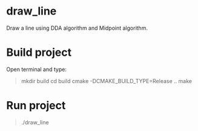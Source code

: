 # draw_line
Draw a line using DDA algorithm and Midpoint algorithm.
# Build project
Open terminal and type:
> mkdir build
> cd build
> cmake -DCMAKE_BUILD_TYPE=Release ..
> make
# Run project
> ./draw_line
